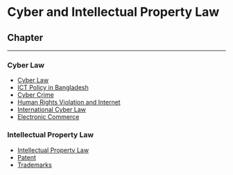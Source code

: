 <!--markdown practice-->
# Cyber and Intellectual Property Law

## Chapter
<hr/>

### Cyber Law

- [Cyber Law][P1]
- [ICT Policy in Bangladesh][P2]
- [Cyber Crime][P3]
- [Human Rights Violation and Internet][P4]
- [International Cyber Law][P5]
- [Electronic Commerce][P6]

### Intellectual Property Law

- [Intellectual Property Law][P7]
- [Patent][P8]
- [Trademarks][P9]





<!--Links-->
[P1]: https://github.com/HasanTarik-REC/Note-Collections/blob/Feature/Second%20Year/Even%20Semester/Cyber%20and%20Intellectual%20Property%20Law/CyberLaw(Chapter-1).md
[P2]: https://github.com/HasanTarik-REC/Note-Collections/blob/Feature/Second%20Year/Even%20Semester/Cyber%20and%20Intellectual%20Property%20Law/ICT%20Policy%20in%20Bangladesh(Chapter-2).md
[P3]: https://www.youtube.com
[P4]: https://www.youtube.com
[P5]: https://www.youtube.com
[P6]: https://www.youtube.com
[P7]: https://www.youtube.com
[P8]: https://www.youtube.com
[P9]: https://www.youtube.com
<!--End-->